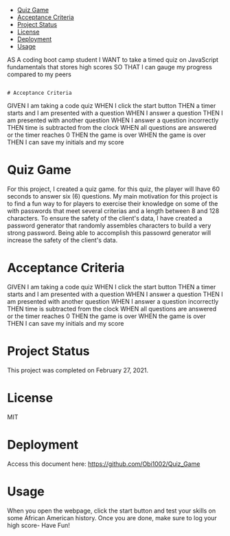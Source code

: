 * [Quiz Game](#QuizGame)
* [Acceptance Criteria](#AcceptanceCriteria)
* [Project Status](#ProjectStatus)
* [License](#license)
* [Deployment](#deployment)
* [Usage](#usage)

AS A coding boot camp student
I WANT to take a timed quiz on JavaScript fundamentals that stores high scores
SO THAT I can gauge my progress compared to my peers
```

# Acceptance Criteria

```
GIVEN I am taking a code quiz
WHEN I click the start button
THEN a timer starts and I am presented with a question
WHEN I answer a question
THEN I am presented with another question
WHEN I answer a question incorrectly
THEN time is subtracted from the clock
WHEN all questions are answered or the timer reaches 0
THEN the game is over
WHEN the game is over
THEN I can save my initials and my score

# Quiz Game
For this project, I created a quiz game.  for this quiz, the player will lhave 60 seconds to answer six (6) questions. My main motivation for this project is to find a fun way to for players to exercise their knowledge on some of the with  passwords that meet several criterias and a length between 8 and 128 characters. To ensure the safety of the client's data, I have created a password generator that randomly assembles characters to build a very strong password. Being able to accomplish this passowrd generator will increase the safety of the client's data.

# Acceptance Criteria
GIVEN I am taking a code quiz
WHEN I click the start button
THEN a timer starts and I am presented with a question
WHEN I answer a question
THEN I am presented with another question
WHEN I answer a question incorrectly
THEN time is subtracted from the clock
WHEN all questions are answered or the timer reaches 0
THEN the game is over
WHEN the game is over
THEN I can save my initials and my score

# Project Status
This project was completed on February 27, 2021.

# License
MIT

# Deployment
Access this document here: https://github.com/Obi1002/Quiz_Game

# Usage
When you open the webpage, click the start button and test your skills on some African American history. Once you are done, make sure to log your high score- Have Fun!